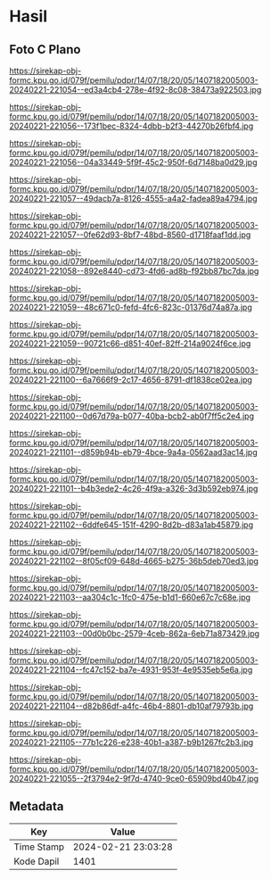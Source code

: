 # Hasil

## Foto C Plano

https://sirekap-obj-formc.kpu.go.id/079f/pemilu/pdpr/14/07/18/20/05/1407182005003-20240221-221054--ed3a4cb4-278e-4f92-8c08-38473a922503.jpg

https://sirekap-obj-formc.kpu.go.id/079f/pemilu/pdpr/14/07/18/20/05/1407182005003-20240221-221056--173f1bec-8324-4dbb-b2f3-44270b26fbf4.jpg

https://sirekap-obj-formc.kpu.go.id/079f/pemilu/pdpr/14/07/18/20/05/1407182005003-20240221-221056--04a33449-5f9f-45c2-950f-6d7148ba0d29.jpg

https://sirekap-obj-formc.kpu.go.id/079f/pemilu/pdpr/14/07/18/20/05/1407182005003-20240221-221057--49dacb7a-8126-4555-a4a2-fadea89a4794.jpg

https://sirekap-obj-formc.kpu.go.id/079f/pemilu/pdpr/14/07/18/20/05/1407182005003-20240221-221057--0fe62d93-8bf7-48bd-8560-d1718faaf1dd.jpg

https://sirekap-obj-formc.kpu.go.id/079f/pemilu/pdpr/14/07/18/20/05/1407182005003-20240221-221058--892e8440-cd73-4fd6-ad8b-f92bb87bc7da.jpg

https://sirekap-obj-formc.kpu.go.id/079f/pemilu/pdpr/14/07/18/20/05/1407182005003-20240221-221059--48c671c0-fefd-4fc6-823c-01376d74a87a.jpg

https://sirekap-obj-formc.kpu.go.id/079f/pemilu/pdpr/14/07/18/20/05/1407182005003-20240221-221059--90721c66-d851-40ef-82ff-214a9024f6ce.jpg

https://sirekap-obj-formc.kpu.go.id/079f/pemilu/pdpr/14/07/18/20/05/1407182005003-20240221-221100--6a7666f9-2c17-4656-8791-df1838ce02ea.jpg

https://sirekap-obj-formc.kpu.go.id/079f/pemilu/pdpr/14/07/18/20/05/1407182005003-20240221-221100--0d67d79a-b077-40ba-bcb2-ab0f7ff5c2e4.jpg

https://sirekap-obj-formc.kpu.go.id/079f/pemilu/pdpr/14/07/18/20/05/1407182005003-20240221-221101--d859b94b-eb79-4bce-9a4a-0562aad3ac14.jpg

https://sirekap-obj-formc.kpu.go.id/079f/pemilu/pdpr/14/07/18/20/05/1407182005003-20240221-221101--b4b3ede2-4c26-4f9a-a326-3d3b592eb974.jpg

https://sirekap-obj-formc.kpu.go.id/079f/pemilu/pdpr/14/07/18/20/05/1407182005003-20240221-221102--6ddfe645-151f-4290-8d2b-d83a1ab45879.jpg

https://sirekap-obj-formc.kpu.go.id/079f/pemilu/pdpr/14/07/18/20/05/1407182005003-20240221-221102--8f05cf09-648d-4665-b275-36b5deb70ed3.jpg

https://sirekap-obj-formc.kpu.go.id/079f/pemilu/pdpr/14/07/18/20/05/1407182005003-20240221-221103--aa304c1c-1fc0-475e-b1d1-660e67c7c68e.jpg

https://sirekap-obj-formc.kpu.go.id/079f/pemilu/pdpr/14/07/18/20/05/1407182005003-20240221-221103--00d0b0bc-2579-4ceb-862a-6eb71a873429.jpg

https://sirekap-obj-formc.kpu.go.id/079f/pemilu/pdpr/14/07/18/20/05/1407182005003-20240221-221104--fc47c152-ba7e-4931-953f-4e9535eb5e6a.jpg

https://sirekap-obj-formc.kpu.go.id/079f/pemilu/pdpr/14/07/18/20/05/1407182005003-20240221-221104--d82b86df-a4fc-46b4-8801-db10af79793b.jpg

https://sirekap-obj-formc.kpu.go.id/079f/pemilu/pdpr/14/07/18/20/05/1407182005003-20240221-221105--77b1c226-e238-40b1-a387-b9b1267fc2b3.jpg

https://sirekap-obj-formc.kpu.go.id/079f/pemilu/pdpr/14/07/18/20/05/1407182005003-20240221-221055--2f3794e2-9f7d-4740-9ce0-65909bd40b47.jpg


## Metadata

| Key        | Value               |
| ---------- | ------------------- |
| Time Stamp | 2024-02-21 23:03:28 |
| Kode Dapil | 1401                |



